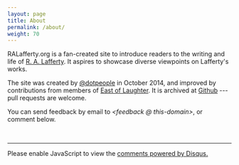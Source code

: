 ```yaml
---
layout: page
title: About
permalink: /about/
weight: 70
---
```


RALafferty.org is a fan-created site to introduce readers to the writing and life of [R. A. Lafferty](https://en.wikipedia.org/wiki/R._A._Lafferty). It aspires to showcase diverse viewpoints on Lafferty's works.

The site was created by [@dotpeople](http://twitter.com/dotpeople) in October 2014, and improved by contributions from members of [East of Laughter](https://www.facebook.com/groups/586744968045210/).  It is archived at [Github](http://github.com/ralafferty) --- pull requests are welcome.  

You can send feedback by email to *&lt;feedback&nbsp;@&nbsp;this-domain&gt;*, or comment below. 

<br>

------------

<div id="disqus_thread"></div>

<script type="text/javascript">
        /* * * CONFIGURATION VARIABLES: EDIT BEFORE PASTING INTO YOUR WEBPAGE * * */
        var disqus_shortname = 'theophiler'; // required: replace example with your forum shortname

        /* * * DON'T EDIT BELOW THIS LINE * * */
        (function() {
            var dsq = document.createElement('script'); dsq.type = 'text/javascript'; dsq.async = true;
            dsq.src = '//' + disqus_shortname + '.disqus.com/embed.js';
            (document.getElementsByTagName('head')[0] || document.getElementsByTagName('body')[0]).appendChild(dsq);
        })();
</script>
<noscript>Please enable JavaScript to view the <a href="http://disqus.com/?ref_noscript">comments powered by Disqus.</a></noscript>
    

